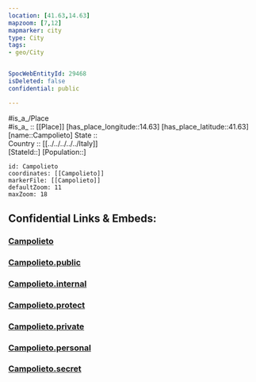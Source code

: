 ```yaml
---
location: [41.63,14.63] 
mapzoom: [7,12] 
mapmarker: city 
type: City
tags:
- geo/City


SpocWebEntityId: 29468
isDeleted: false
confidential: public

---
```

#is_a_/Place  
#is_a_ :: [[Place]] 
[has_place_longitude::14.63] 
[has_place_latitude::41.63] 
[name::Campolieto] 
State ::  
Country :: [[../../../../../Italy]]  
[StateId::] 
[Population::] 



```leaflet
id: Campolieto
coordinates: [[Campolieto]] 
markerFile: [[Campolieto]] 
defaultZoom: 11 
maxZoom: 18
```


## Confidential Links & Embeds: 

### [Campolieto](/_Standards/Earth/Continent/Europe/Europe~South/Italy/regions~Italy/Molise/Campobasso.Province/City/Campolieto.md) 

### [Campolieto.public](/_public/Earth/Continent/Europe/Europe~South/Italy/regions~Italy/Molise/Campobasso.Province/City/Campolieto.public.md) 

### [Campolieto.internal](/_internal/Earth/Continent/Europe/Europe~South/Italy/regions~Italy/Molise/Campobasso.Province/City/Campolieto.internal.md) 

### [Campolieto.protect](/_protect/Earth/Continent/Europe/Europe~South/Italy/regions~Italy/Molise/Campobasso.Province/City/Campolieto.protect.md) 

### [Campolieto.private](/_private/Earth/Continent/Europe/Europe~South/Italy/regions~Italy/Molise/Campobasso.Province/City/Campolieto.private.md) 

### [Campolieto.personal](/_personal/Earth/Continent/Europe/Europe~South/Italy/regions~Italy/Molise/Campobasso.Province/City/Campolieto.personal.md) 

### [Campolieto.secret](/_secret/Earth/Continent/Europe/Europe~South/Italy/regions~Italy/Molise/Campobasso.Province/City/Campolieto.secret.md)

